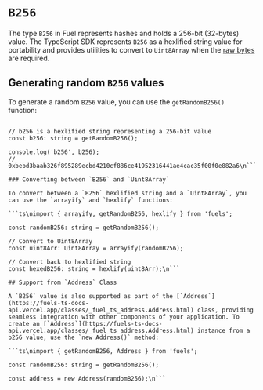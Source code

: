 # `B256`

The type `B256` in Fuel represents hashes and holds a 256-bit (32-bytes) value. The TypeScript SDK represents `B256` as a hexlified string value for portability and provides utilities to convert to `Uint8Array` when the [raw bytes](./bytes32.md) are required.

## Generating random `B256` values

To generate a random `B256` value, you can use the `getRandomB256()` function:

```ts\nimport { getRandomB256 } from 'fuels';

// b256 is a hexlified string representing a 256-bit value
const b256: string = getRandomB256();

console.log('b256', b256);
// 0xbebd3baab326f895289ecbd4210cf886ce41952316441ae4cac35f00f0e882a6\n```

### Converting between `B256` and `Uint8Array`

To convert between a `B256` hexlified string and a `Uint8Array`, you can use the `arrayify` and `hexlify` functions:

```ts\nimport { arrayify, getRandomB256, hexlify } from 'fuels';

const randomB256: string = getRandomB256();

// Convert to Uint8Array
const uint8Arr: Uint8Array = arrayify(randomB256);

// Convert back to hexlified string
const hexedB256: string = hexlify(uint8Arr);\n```

## Support from `Address` Class

A `B256` value is also supported as part of the [`Address`](https://fuels-ts-docs-api.vercel.app/classes/_fuel_ts_address.Address.html) class, providing seamless integration with other components of your application. To create an [`Address`](https://fuels-ts-docs-api.vercel.app/classes/_fuel_ts_address.Address.html) instance from a b256 value, use the `new Address()` method:

```ts\nimport { getRandomB256, Address } from 'fuels';

const randomB256: string = getRandomB256();

const address = new Address(randomB256);\n```
